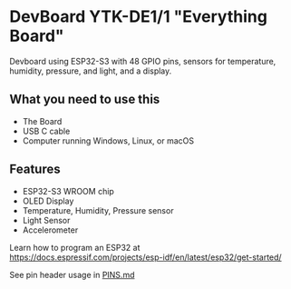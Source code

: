 # DevBoard YTK-DE1/1 "Everything Board"

Devboard using ESP32-S3 with 48 GPIO pins, sensors for temperature, humidity, pressure, and light, and a display.

## What you need to use this
- The Board
- USB C cable
- Computer running Windows, Linux, or macOS

## Features
- ESP32-S3 WROOM chip
- OLED Display
- Temperature, Humidity, Pressure sensor
- Light Sensor
- Accelerometer

Learn how to program an ESP32 at https://docs.espressif.com/projects/esp-idf/en/latest/esp32/get-started/

See pin header usage in [PINS.md](pins.md)
